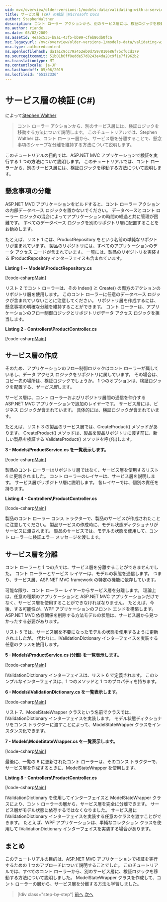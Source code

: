 ```yaml
---
uid: mvc/overview/older-versions-1/models-data/validating-with-a-service-layer-cs
title: サービス層 (c#) の検証 |Microsoft Docs
author: StephenWalther
description: コント ローラー アクションから、別のサービス層には、検証ロジックを移動する方法について説明します。 このチュートリアルでは、Stephen Walther がについて説明する方法をしています.
ms.author: riande
ms.date: 03/02/2009
ms.assetid: 4eabc535-b8a1-43f5-bb99-cfeb86db0fca
msc.legacyurl: /mvc/overview/older-versions-1/models-data/validating-with-a-service-layer-cs
msc.type: authoredcontent
ms.openlocfilehash: da1a1c9cc79a452eb0d7597810e86f7bcf6cd179
ms.sourcegitcommit: 51b01b6ff8edde57d8243e4da28c9f1e7f1962b2
ms.translationtype: MT
ms.contentlocale: ja-JP
ms.lasthandoff: 05/06/2019
ms.locfileid: "65122336"
---
```

# <a name="validating-with-a-service-layer-c"></a>サービス層の検証 (C#)

によって[Stephen Walther](https://github.com/StephenWalther)

> コント ローラー アクションから、別のサービス層には、検証ロジックを移動する方法について説明します。 このチュートリアルでは、Stephen Walther は、コント ローラー層から、サービス層を分離することで、懸念事項のシャープな分離を維持する方法について説明します。

このチュートリアルの目的では、ASP.NET MVC アプリケーションで検証を実行する 1 つの方法について説明します。 このチュートリアルでは、コント ローラーから、別のサービス層には、検証ロジックを移動する方法について説明します。

## <a name="separating-concerns"></a>懸念事項の分離

ASP.NET MVC アプリケーションをビルドすると、コント ローラー アクションの内部データベース ロジックを置かないでください。 データベースとコント ローラー ロジックの混合によってアプリケーションの時間の経過と共に管理が困難です。 すべてのデータベース ロジックを別のリポジトリ層に配置することをお勧めします。

たとえば、リスト 1 には、ProductRepository をという名前の単純なリポジトリが含まれています。 製品のリポジトリには、すべてのアプリケーションのデータ アクセス コードが含まれています。 一覧には、製品のリポジトリを実装する IProductRepository インターフェイスも含まれています。

**Listing 1 -- Models\ProductRepository.cs**

[!code-csharp[Main](validating-with-a-service-layer-cs/samples/sample1.cs)]

リスト 2 でコント ローラーは、その Index() と Create() の両方のアクションのリポジトリ層を使用します。 このコント ローラーに任意のデータベース ロジックが含まれていないことに注意してください。 リポジトリ層を作成するには、懸念事項の明確な分離を維持することができます。 コント ローラーは、アプリケーションのフロー制御ロジックとリポジトリがデータ アクセス ロジックを担当します。

**Listing 2 - Controllers\ProductController.cs**

[!code-csharp[Main](validating-with-a-service-layer-cs/samples/sample2.cs)]

## <a name="creating-a-service-layer"></a>サービス層の作成

そのため、アプリケーションのフロー制御ロジックはコント ローラーが属しているし、データ アクセス ロジックをリポジトリに属しています。 その場合は、コピー先の場所は、検証ロジックでしょうか。 1 つのオプションは、検証ロジックを配置する、*サービス層*します。

サービス層は、コント ローラーおよびリポジトリ層間の通信を仲介する ASP.NET MVC アプリケーションで追加のレイヤーです。 サービス層には、ビジネス ロジックが含まれています。 具体的には、検証ロジックが含まれています。

たとえば、リスト 3 の製品のサービス層では、CreateProduct() メソッドがあります。 CreateProduct() メソッドは、製品を製品リポジトリに渡す前に、新しい製品を検証する ValidateProduct() メソッドを呼び出します。

**3 - Models\ProductService.cs を一覧表示します。**

[!code-csharp[Main](validating-with-a-service-layer-cs/samples/sample3.cs)]

製品のコント ローラーはリポジトリ層ではなく、サービス層を使用するリスト 4 に更新されました。 コント ローラーのレイヤーは、サービス層を説明します。 サービス層がリポジトリ層に説明します。 各レイヤーでは、個別の責任を持ちます。

**Listing 4 - Controllers\ProductController.cs**

[!code-csharp[Main](validating-with-a-service-layer-cs/samples/sample4.cs)]

製品のコント ローラー コンス トラクターで、製品のサービスが作成されたことに注意してください。 製品サービスの作成時に、モデル状態ディクショナリがサービスに渡されます。 製品のサービスでは、モデルの状態を使用して、コント ローラーに検証エラー メッセージを渡します。

## <a name="decoupling-the-service-layer"></a>サービス層を分離

コント ローラーと 1 つの点では、サービス層を分離することができませんでした。 コント ローラーとサービス レイヤーは、モデルの状態を通信します。 つまり、サービス層、ASP.NET MVC framework の特定の機能に依存しています。

可能な限り、コント ローラー レイヤーからサービス層を分離します。 理論上は、任意の種類のアプリケーションと ASP.NET MVC アプリケーションだけでなく、サービス層を使用することができなければなりません。 たとえば、今後、する可能性が、WPF アプリケーションのフロント エンドを構築します。 ASP.NET MVC 依存関係を削除する方法モデルの状態は、サービス層から見つかったする必要があります。

リスト 5 では、サービス層を不要になったモデルの状態を使用するように更新されましたが。 代わりに、IValidationDictionary インターフェイスを実装する任意のクラスを使用します。

**5 - Models\ProductService.cs (分離) を一覧表示します。**

[!code-csharp[Main](validating-with-a-service-layer-cs/samples/sample5.cs)]

IValidationDictionary インターフェイスは、リスト 6 で定義されます。 このシンプルなインターフェイスは、1 つのメソッドと 1 つのプロパティを持ちます。

**6 - Models\IValidationDictionary.cs を一覧表示します。**

[!code-csharp[Main](validating-with-a-service-layer-cs/samples/sample6.cs)]

リスト 7、ModelStateWrapper クラスという名前でクラスでは、IValidationDictionary インターフェイスを実装します。 モデル状態ディクショナリをコンス トラクターに渡すことによって、ModelStateWrapper クラスをインスタンス化できます。

**7 - Models\ModelStateWrapper.cs を一覧表示します。**

[!code-csharp[Main](validating-with-a-service-layer-cs/samples/sample7.cs)]

最後に、一覧の 8 に更新されたコント ローラーは、そのコンス トラクターで、サービス層を作成するときに、ModelStateWrapper を使用します。

**Listing 8 - Controllers\ProductController.cs**

[!code-csharp[Main](validating-with-a-service-layer-cs/samples/sample8.cs)]

IValidationDictionary を使用してインターフェイスと ModelStateWrapper クラスにより、コント ローラーの層から、サービス層を完全に分離できます。 サービス層がモデル状態に依存するではなくなりました。 サービス層に IValidationDictionary インターフェイスを実装する任意のクラスを渡すことができます。 たとえば、WPF アプリケーションは、単純なコレクション クラスを使用して IValidationDictionary インターフェイスを実装する場合があります。

## <a name="summary"></a>まとめ

このチュートリアルの目的は、ASP.NET MVC アプリケーションで検証を実行するための 1 つのアプローチについて説明することでした。 このチュートリアルでは、すべてのコント ローラーから、別のサービス層に、検証ロジックを移動する方法について説明しました。 ModelStateWrapper クラスを作成して、コント ローラーの層から、サービス層を分離する方法も学習しました。

> [!div class="step-by-step"]
> [前へ](validating-with-the-idataerrorinfo-interface-cs.md)
> [次へ](validation-with-the-data-annotation-validators-cs.md)
